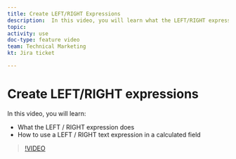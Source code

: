 ```yaml
---
title: Create LEFT/RIGHT Expressions
description:  In this video, you will learn what the LEFT/RIGHT expressions do and how to use them in a calculated field in [!DNL Adobe Workfront].
topic: 
activity: use
doc-type: feature video
team: Technical Marketing
kt: Jira ticket 

---
```

# Create LEFT/RIGHT expressions

In this video, you will learn:

* What the LEFT / RIGHT expression does
* How to use a LEFT / RIGHT text expression in a calculated field

>[!VIDEO](https://video.tv.adobe.com/v/335179/?quality=12)
